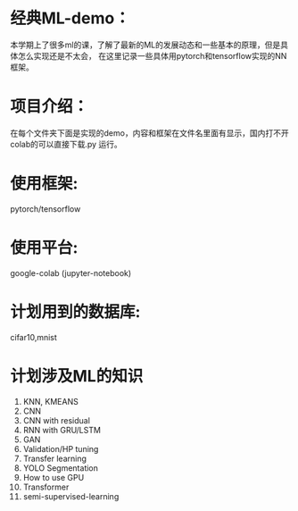 # 经典ML-demo：
本学期上了很多ml的课，了解了最新的ML的发展动态和一些基本的原理，但是具体怎么实现还是不太会，
在这里记录一些具体用pytorch和tensorflow实现的NN框架。

# 项目介绍：
在每个文件夹下面是实现的demo，内容和框架在文件名里面有显示，国内打不开colab的可以直接下载.py 运行。

# 使用框架:
pytorch/tensorflow

# 使用平台:
google-colab (jupyter-notebook)

# 计划用到的数据库:
cifar10,mnist

# 计划涉及ML的知识
1. KNN, KMEANS 
2. CNN 
3. CNN with residual
4. RNN with GRU/LSTM 
5. GAN 
6. Validation/HP tuning
7. Transfer learning
8. YOLO Segmentation 
9. How to use GPU
10. Transformer
11. semi-supervised-learning